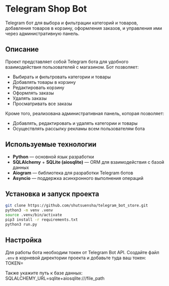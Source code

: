 # Telegram Shop Bot

Telegram бот для выбора и фильтрации категорий и товаров, добавления товаров в корзину, оформления заказов, и управления ими через административную панель.

## Описание

Проект представляет собой Telegram бота для удобного взаимодействия пользователей с магазином. Бот позволяет:
- Выбирать и фильтровать категории и товары
- Добавлять товары в корзину
- Редактировать корзину
- Оформлять заказы
- Удалять заказы
- Просматривать все заказы

Кроме того, реализована административная панель, которая позволяет:
- Добавлять, редактировать и удалять категории и товары
- Осуществлять рассылку рекламы всем пользователям бота

## Используемые технологии

- **Python** — основной язык разработки
- **SQLAlchemy** + **SQLite (aiosqlite)** — ORM для взаимодействия с базой данных
- **Aiogram** — библиотека для разработки Telegram ботов
- **Asyncio** — поддержка асинхронного выполнения операций


## Установка и запуск проекта
```bash
git clone https://github.com/shutsuensha/telegram_bot_store.git
python3 -m venv .venv
source .venv/bin/activate
pip3 install -r requirements.txt
python3 run.py
```

## Настройка

Для работы бота необходим токен от Telegram Bot API. Создайте файл `.env` в корневой директории проекта и добавьте туда ваш токен: TOKEN=

Также укажите путь к базе данных: SQLALCHEMY_URL=sqlite+aiosqlite:///file_path
